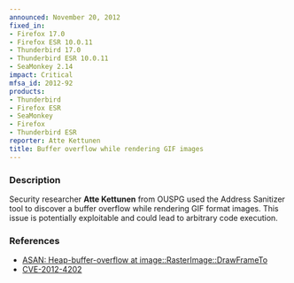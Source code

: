 ```yaml
---
announced: November 20, 2012
fixed_in:
- Firefox 17.0
- Firefox ESR 10.0.11
- Thunderbird 17.0
- Thunderbird ESR 10.0.11
- SeaMonkey 2.14
impact: Critical
mfsa_id: 2012-92
products:
- Thunderbird
- Firefox ESR
- SeaMonkey
- Firefox
- Thunderbird ESR
reporter: Atte Kettunen
title: Buffer overflow while rendering GIF images
---
```


<h3>Description</h3>

<p>Security researcher <strong>Atte Kettunen</strong> from OUSPG used the Address Sanitizer tool to discover a buffer overflow while rendering GIF format images. This issue is potentially exploitable and could lead to arbitrary code execution.
</p>


<h3>References</h3>

<ul>
  <li><a href="https://bugzilla.mozilla.org/show_bug.cgi?id=758200">
      ASAN: Heap-buffer-overflow at image::RasterImage::DrawFrameTo</a></li>
  <li><a href="http://cve.mitre.org/cgi-bin/cvename.cgi?name=CVE-2012-4202" class="ex-ref">CVE-2012-4202</a></li>
</ul>



